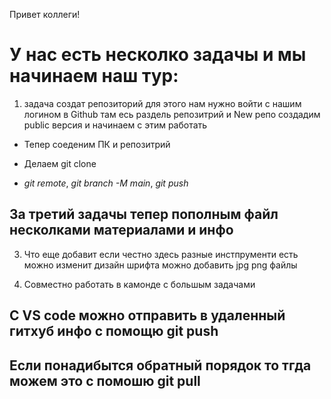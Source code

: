 Привет коллеги!

# У нас есть несколко задачы и мы начинаем наш тур:

1. задача создат репозиторий для этого нам нужно войти с нашим логином в Github там есь раздель репозитрий и New репо создадим public версия и начинаем с этим работать

* Тепер соеденим ПК и репозитрий

* Делаем git clone 

*  
    _git remote_,
    _git branch -M main_,
    _git push_

## За третий задачы тепер пополным файл несколками материалами и инфо

3. Что еще добавит если честно здесь разные инстпрументи есть можно изменит дизайн шрифта можно добавить jpg png файлы 

4. Совместно работать в камонде с большым задачами

## С VS code можно отправить в удаленный гитхуб инфо с помощю git push 
## Если понадибытся обратный порядок то тгда можем это с помошю git pull


